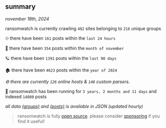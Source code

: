 
## summary
_november 18th, 2024_

ransomwatch is currently crawling `492` sites belonging to `216` unique groups

⏲ there have been `161` posts within the `last 24 hours`

🦈 there have been `354` posts within the `month of november`

🪐 there have been `1391` posts within the `last 90 days`

🏚 there have been `4623` posts within the `year of 2024`

_⚙️ there are currently `126` online hosts & `140` custom parsers._

🦕 ransomwatch has been running for `3 years, 2 months and 11 days` and indexed `14080` posts

_all data  [(groups)](http://ransomwhat.telemetry.ltd/groups) and [(posts)](http://ransomwhat.telemetry.ltd/posts) is available in JSON (updated hourly)_

> ransomwatch is fully [open source](https://github.com/joshhighet/ransomwatch#ransomwatch--). please consider [sponsoring](https://github.com/sponsors/joshhighet) if you find it useful!

